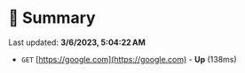 # 📖 Summary
Last updated: **3/6/2023, 5:04:22 AM**

- `GET` [https://google.com](https://google.com) - **Up** (138ms)
